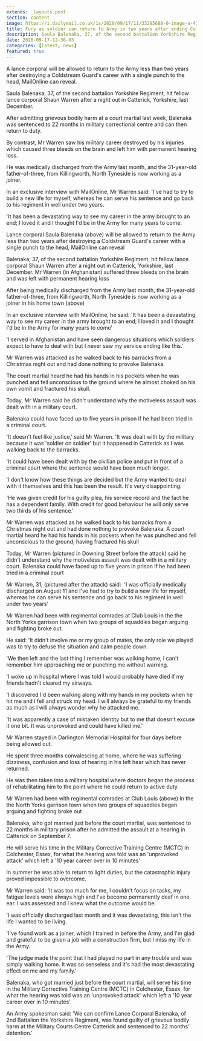 ```yaml
---
extends: _layouts.post
section: content
image: https://i.dailymail.co.uk/1s/2020/09/17/11/33295688-0-image-a-41_1600339163701.jpg 
title: Fury as soldier can return to Army in two years after ending Coldstream Guards career with punch 
description: Saula Balenaka, 37, of the second battalion Yorkshire Regiment, hit fellow lance corporal Shaun Warren , 31, after a night out in Catterick, Yorkshire, last December. 
date: 2020-09-17-12-36-03 
categories: [latest, news] 
featured: true 
--- 
```

A lance corporal will be allowed to return to the Army less than two years after destroying a Coldstream Guard's career with a single punch to the head, MailOnline can reveal.

Saula Balenaka, 37, of the second battalion Yorkshire Regiment, hit fellow lance corporal Shaun Warren after a night out in Catterick, Yorkshire, last December.

After admitting grievous bodily harm at a court martial last week, Balenaka was sentenced to 22 months in military correctional centre and can then return to duty.

By contrast, Mr Warren saw his military career destroyed by his injuries which caused three bleeds on the brain and left him with permanent hearing loss.

He was medically discharged from the Army last month, and the 31-year-old father-of-three, from Killingworth, North Tyneside is now working as a joiner.

In an exclusive interview with MailOnline, Mr Warren said: 'I've had to try to build a new life for myself, whereas he can serve his sentence and go back to his regiment in well under two years.

'It has been a devastating way to see my career in the army brought to an end; I loved it and I thought I'd be in the Army for many years to come. 

Lance corporal Saula Balenaka (above) will be allowed to return to the Army less than two years after destroying a Coldstream Guard's career with a single punch to the head, MailOnline can reveal

Balenaka, 37, of the second battalion Yorkshire Regiment, hit fellow lance corporal Shaun Warren after a night out in Catterick, Yorkshire, last December. Mr Warren (in Afghanistan) suffered three bleeds on the brain and was left with permanent hearing loss

After being medically discharged from the Army last month, the 31-year-old father-of-three, from Killingworth, North Tyneside is now working as a joiner in his home town (above) 

In an exclusive interview with MailOnline, he said: 'It has been a devastating way to see my career in the army brought to an end; I loved it and I thought I'd be in the Army for many years to come' 

'I served in Afghanistan and have seen dangerous situations which soldiers expect to have to deal with but I never saw my service ending like this.' 

Mr Warren was attacked as he walked back to his barracks from a Christmas night out and had done nothing to provoke Balenaka. 

The court martial heard he had his hands in his pockets when he was punched and fell unconscious to the ground where he almost choked on his own vomit and fractured his skull.  

Today, Mr Warren said he didn't understand why the motiveless assault was dealt with in a military court.

Balenaka could have faced up to five years in prison if he had been tried in a criminal court. 

'It doesn't feel like justice,' said Mr Warren. 'It was dealt with by the military because it was 'soldier on soldier' but it happened in Catterick as I was walking back to the barracks.  

'It could have been dealt with by the civilian police and put in front of a criminal court where the sentence would have been much longer. 

'I don't know how these things are decided but the Army wanted to deal with it themselves and this has been the result. It's very disappointing.

'He was given credit for his guilty plea, his service record and the fact he has a dependent family. With credit for good behaviour he will only serve two thirds of his sentence.' 

Mr Warren was attacked as he walked back to his barracks from a Christmas night out and had done nothing to provoke Balenaka. A court martial heard he had his hands in his pockets when he was punched and fell unconscious to the ground, having fractured his skull

Today, Mr Warren (pictured in Downing Street before the attack) said he didn't understand why the motiveless assault was dealt with in a military court. Balenaka could have faced up to five years in prison if he had been tried in a criminal court 

Mr Warren, 31, (pictured after the attack) said:  'I was officially medically discharged on August 11 and I've had to try to build a new life for myself, whereas he can serve his sentence and go back to his regiment in well under two years'

Mr Warren had been with regimental comrades at Club Louis in the the North Yorks garrison town when two groups of squaddies began arguing and fighting broke out. 

He said: 'It didn't involve me or my group of mates, the only role we played was to try to defuse the situation and calm people down.

'We then left and the last thing I remember was walking home, I can't remember him approaching me or punching me without warning. 

'I woke up in hospital where I was told I would probably have died if my friends hadn't cleared my airways.

'I discovered I'd been walking along with my hands in my pockets when he hit me and I fell and struck my head. I will always be grateful to my friends as much as I will always wonder why he attacked me. 

'It was apparently a case of mistaken identity but to me that doesn't excuse it one bit. It was unprovoked and could have killed me.' 

 Mr Warren stayed in Darlington Memorial Hospital for four days before being allowed out.  

He spent three months convalescing at home, where he was suffering dizziness, confusion and loss of hearing in his left hear which has never returned. 

He was then taken into a military hospital where doctors began the process of rehabilitating him to the point where he could return to active duty.  

Mr Warren had been with regimental comrades at Club Louis (above) in the the North Yorks garrison town when two groups of squaddies began arguing and fighting broke out

Balenaka, who got married just before the court martial, was sentenced to 22 months in military prison after he admitted the assault at a hearing in Catterick on September 7. 

He will serve his time in the Military Corrective Training Centre (MCTC) in Colchester, Essex, for what the hearing was told was an 'unprovoked attack' which left a '10 year career over in 10 minutes'

In summer he was able to return to light duties, but the catastrophic injury proved impossible to overcome. 

Mr Warren said: 'It was too much for me, I couldn't focus on tasks, my fatigue levels were always high and I've become permanently deaf in one ear. I was assessed and I knew what the outcome would be. 

'I was officially discharged last month and it was devastating, this isn't the life I wanted to be living. 

'I've found work as a joiner, which I trained in before the Army, and I'm glad and grateful to be given a job with a construction firm, but I miss my life in the Army.

 'The judge made the point that I had played no part in any trouble and was simply walking home. It was so senseless and it's had the most devastating effect on me and my family.' 

Balenaka, who got married just before the court martial, will serve his time in the Military Corrective Training Centre (MCTC) in Colchester, Essex, for what the hearing was told was an 'unprovoked attack' which left a '10 year career over in 10 minutes'. 

An Army spokesman said: 'We can confirm Lance Corporal Balenaka, of 2nd Battalion the Yorkshire Regiment, was found guilty of grievous bodily harm at the Military Courts Centre Catterick and sentenced to 22 months' detention.' 

